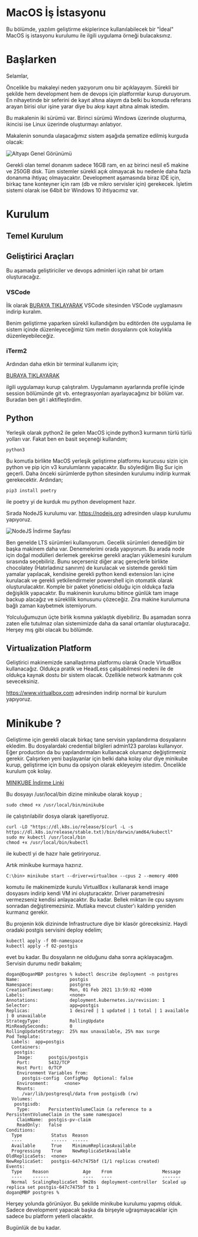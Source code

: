 # MacOS İş İstasyonu

Bu bölümde, yazılım geliştirme ekiplerince kullanılabilecek bir "İdeal" MacOS iş istasyonu kurulumu ile ilgili uygulama örneği bulacaksınız. 

# Başlarken

Selamlar,

Öncelikle bu makaleyi neden yazıyorum onu bir açıklayayım. Sürekli bir şekilde hem development hem de devops için platformlar kurup duruyorum. En nihayetinde bir seferini de kayıt altına alayım da belki bu konuda referans arayan birisi olur işine yarar diye bu akışı kayıt altına almak istedim.

Bu makalenin iki sürümü var. Birinci sürümü Windows üzerinde oluşturma, ikincisi ise Linux üzerinde oluşturmayı anlatıyor.

Makalenin sonunda ulaşacağımız sistem aşağıda şematize edilmiş kurguda olacak:

![Altyapı Genel Görünümü](assets/en/images/overview.png "Altyapı Genel Görünümü")

Gerekli olan temel donanım sadece 16GB ram, en az birinci nesil e5 makine ve 250GB disk. Tüm sistemler sürekli açık olmayacak bu nedenle daha fazla donanıma ihtiyaç olmayacaktır. Development aşamasında biraz IDE için, birkaç tane konteyner için ram (db ve mikro servisler için) gerekecek. İşletim sistemi olarak ise 64bit bir Windows 10 ihtiyacımız var.

# Kurulum

## Temel Kurulum

## Geliştirici Araçları

Bu aşamada geliştiriciler ve devops adminleri için rahat bir ortam oluşturacağız. 

### VSCode

İlk olarak [BURAYA TIKLAYARAK](https://code.visualstudio.com "VSCode Sitesi") VSCode sitesinden VSCode uyglamasını indirip kuralım. 

Benim geliştirme yaparken sürekli kullandığım bu editörden öte uygulama ile sistem içinde düzenleyeceğimiz tüm metin dosyalarını çok kolaylıkla düzenleyebileceğiz.

### iTerm2

Ardından daha etkin bir terminal kullanımı için;

[BURAYA TIKLAYARAK](https://iterm2.com/ "iTerm2 Sitesi") 

ilgili uygulamayı kurup çalıştıralım. Uygulamanın ayarlarında profile içinde session bölümünde git vb. entegrasyonları ayarlayacağınız bir bölüm var. Buradan ben git i aktifleştirdim.

## Python

Yerleşik olarak python2 ile gelen MacOS içinde python3 kurmanın türlü türlü yolları var. Fakat ben en basit seçeneği kullandım;

```console
python3
```

Bu komutla birlikte MacOS yerleşik geliştirme platformu kurucusu sizin için python ve pip için v3 kurulumlarını yapacaktır. Bu söylediğim Big Sur için geçerli. Daha önceki sürümlerde python sitesinden kurulumu indirip kurmak gerekecektir. Ardından;

```console
pip3 install poetry
```

ile poetry yi de kurduk mu python development hazır.

Sırada NodeJS kurulumu var. https://nodejs.org adresinden ulaşıp kurulumu yapıyoruz.

![NodeJS İndirme Sayfası](assets/en/images/nodejsdownload.png "NodeJS İndirme Sayfası")

Ben genelde LTS sürümleri kullanıyorum. Gecelik sürümleri denediğim bir başka makinem daha var. Denemelerimi orada yapıyorum. Bu arada node için doğal modülleri derlemek gerekirse gerekli araçları yüklemesini kurulum sırasında seçebiliriz. Bunu seçerseniz diğer araç gereçlerle birlikte chocolatey (Hatırladınız sanırım) de kurulacak ve sistemde gerekli tüm yamalar yapılacak, kendisine gerekli python kendi extension ları içine kurulacak ve gerekli yetkilendirmeler powershell için otomatik olarak oluşturulacaktır. Komple bir paket yöneticisi olduğu için oldukça fazla değişiklik yapacaktır. Bu makinenin kurulumu bitince günlük tam image backup alacağız ve süreklilik konusunu çözeceğiz. Zira makine kurulumuna bağlı zaman kaybetmek istemiyorum.

Yolculuğumuzun üçte birlik kısmına yaklaştık diyebiliriz. Bu aşamadan sonra zaten elle tutulmaz olan sistemimizde daha da sanal ortamlar oluşturacağız. Herşey mış gibi olacak bu bölümde.

## Virtualization Platform

Geliştirici makinemizde sanallaştırma platformu olarak Oracle VirtualBox kullanacağız. Oldukça pratik ve HeadLess çalışabilmesi nedeni ile de oldukça kaynak dostu bir sistem olacak. Özellikle network katmanını çok seveceksiniz.

https://www.virtualbox.com adresinden indirip normal bir kurulum yapıyoruz.

# Minikube ?

Geliştirme için gerekli olacak birkaç tane servisin yapılandırma dosyalarını ekledim. Bu dosyalardaki credential bilgileri admin123 parolası kullanıyor. Eğer production da bu yapılandırmaları kullanacak olursanız değiştirmeniz gerekir. Çalışırken yeni başlayanlar için belki daha kolay olur diye minikube kurup, geliştirme için bunu da opsiyon olarak ekleyeyim istedim. Öncelikle kurulum çok kolay. 

[MINIKUBE İndirme Linki](https://storage.googleapis.com/minikube/releases/latest/minikube-darwin-amd64 "MINIKUBE İndirme Linki")

Bu dosyayı /usr/local/bin dizine minikube olarak koyup ;
```console
sudo chmod +x /usr/local/bin/minikube
```  
ile çalıştırılabilir dosya olarak işaretliyoruz.

```console
curl -LO "https://dl.k8s.io/release/$(curl -L -s https://dl.k8s.io/release/stable.txt)/bin/darwin/amd64/kubectl"
sudo mv kubectl /usr/local/bin
chmod +x /usr/local/bin/kubectl
```
ile kubectl yi de hazır hale getiriryoruz.

Artık minikube kurmaya hazırız.

```cosole
C:\bin> minikube start --driver=virtualbox --cpus 2 --memory 4000
```

komutu ile makinemizde kurulu VirtualBox ı kullanarak kendi image dosyasını indirip kendi VM ini oluşturacaktır. Driver parametresini vermezseniz kendisi anlayacaktır. Bu kadar. Bellek miktarı ile cpu sayısını sonradan değiştiremezsiniz. Mutlaka mevcut cluster'ı kaldırıp yeniden kurmanız gerekir.

Bu projenin kök dizininde Infrastructure diye bir klasör göreceksiniz. Haydi oradaki postgis servisini deploy edelim;

```console
kubectl apply -f 00-namespace
kubectl apply -f 02-postgis
```

evet bu kadar. Bu dosyaların ne olduğunu daha sonra açıklayacağım. Servisin durumu nedir bakalım;

```console
dogan@DoganMBP postgres % kubectl describe deployment -n postgres
Name:                   postgis
Namespace:              postgres
CreationTimestamp:      Mon, 01 Feb 2021 13:59:02 +0300
Labels:                 <none>
Annotations:            deployment.kubernetes.io/revision: 1
Selector:               app=postgis
Replicas:               1 desired | 1 updated | 1 total | 1 available | 0 unavailable
StrategyType:           RollingUpdate
MinReadySeconds:        0
RollingUpdateStrategy:  25% max unavailable, 25% max surge
Pod Template:
  Labels:  app=postgis
  Containers:
   postgis:
    Image:      postgis/postgis
    Port:       5432/TCP
    Host Port:  0/TCP
    Environment Variables from:
      postgis-config  ConfigMap  Optional: false
    Environment:      <none>
    Mounts:
      /var/lib/postgresql/data from postgisdb (rw)
  Volumes:
   postgisdb:
    Type:       PersistentVolumeClaim (a reference to a PersistentVolumeClaim in the same namespace)
    ClaimName:  postgis-pv-claim
    ReadOnly:   false
Conditions:
  Type           Status  Reason
  ----           ------  ------
  Available      True    MinimumReplicasAvailable
  Progressing    True    NewReplicaSetAvailable
OldReplicaSets:  <none>
NewReplicaSet:   postgis-647c7475bf (1/1 replicas created)
Events:
  Type    Reason             Age    From                   Message
  ----    ------             ----   ----                   -------
  Normal  ScalingReplicaSet  9m28s  deployment-controller  Scaled up replica set postgis-647c7475bf to 1
dogan@MBP postgres %
```
Herşey yolunda görünüyor. Bu şekilde minikube kurulumu yapmış olduk. Sadece development yapacak başka da birşeyle uğraşmayacaklar için sadece bu platform yeterli olacaktır.

Bugünlük de bu kadar. 